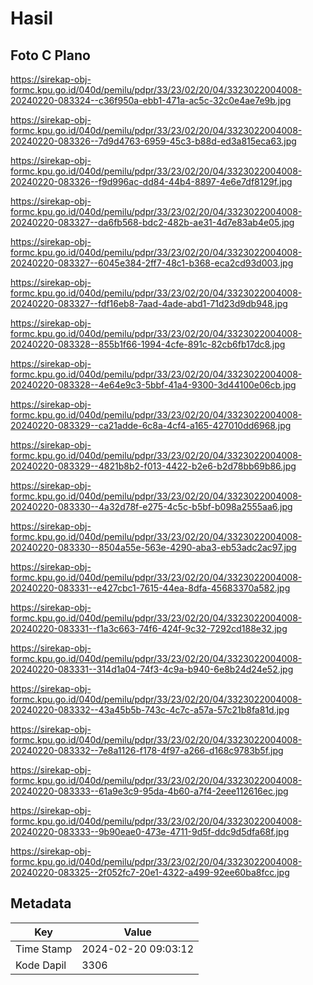 # Hasil

## Foto C Plano

https://sirekap-obj-formc.kpu.go.id/040d/pemilu/pdpr/33/23/02/20/04/3323022004008-20240220-083324--c36f950a-ebb1-471a-ac5c-32c0e4ae7e9b.jpg

https://sirekap-obj-formc.kpu.go.id/040d/pemilu/pdpr/33/23/02/20/04/3323022004008-20240220-083326--7d9d4763-6959-45c3-b88d-ed3a815eca63.jpg

https://sirekap-obj-formc.kpu.go.id/040d/pemilu/pdpr/33/23/02/20/04/3323022004008-20240220-083326--f9d996ac-dd84-44b4-8897-4e6e7df8129f.jpg

https://sirekap-obj-formc.kpu.go.id/040d/pemilu/pdpr/33/23/02/20/04/3323022004008-20240220-083327--da6fb568-bdc2-482b-ae31-4d7e83ab4e05.jpg

https://sirekap-obj-formc.kpu.go.id/040d/pemilu/pdpr/33/23/02/20/04/3323022004008-20240220-083327--6045e384-2ff7-48c1-b368-eca2cd93d003.jpg

https://sirekap-obj-formc.kpu.go.id/040d/pemilu/pdpr/33/23/02/20/04/3323022004008-20240220-083327--fdf16eb8-7aad-4ade-abd1-71d23d9db948.jpg

https://sirekap-obj-formc.kpu.go.id/040d/pemilu/pdpr/33/23/02/20/04/3323022004008-20240220-083328--855b1f66-1994-4cfe-891c-82cb6fb17dc8.jpg

https://sirekap-obj-formc.kpu.go.id/040d/pemilu/pdpr/33/23/02/20/04/3323022004008-20240220-083328--4e64e9c3-5bbf-41a4-9300-3d44100e06cb.jpg

https://sirekap-obj-formc.kpu.go.id/040d/pemilu/pdpr/33/23/02/20/04/3323022004008-20240220-083329--ca21adde-6c8a-4cf4-a165-427010dd6968.jpg

https://sirekap-obj-formc.kpu.go.id/040d/pemilu/pdpr/33/23/02/20/04/3323022004008-20240220-083329--4821b8b2-f013-4422-b2e6-b2d78bb69b86.jpg

https://sirekap-obj-formc.kpu.go.id/040d/pemilu/pdpr/33/23/02/20/04/3323022004008-20240220-083330--4a32d78f-e275-4c5c-b5bf-b098a2555aa6.jpg

https://sirekap-obj-formc.kpu.go.id/040d/pemilu/pdpr/33/23/02/20/04/3323022004008-20240220-083330--8504a55e-563e-4290-aba3-eb53adc2ac97.jpg

https://sirekap-obj-formc.kpu.go.id/040d/pemilu/pdpr/33/23/02/20/04/3323022004008-20240220-083331--e427cbc1-7615-44ea-8dfa-45683370a582.jpg

https://sirekap-obj-formc.kpu.go.id/040d/pemilu/pdpr/33/23/02/20/04/3323022004008-20240220-083331--f1a3c663-74f6-424f-9c32-7292cd188e32.jpg

https://sirekap-obj-formc.kpu.go.id/040d/pemilu/pdpr/33/23/02/20/04/3323022004008-20240220-083331--314d1a04-74f3-4c9a-b940-6e8b24d24e52.jpg

https://sirekap-obj-formc.kpu.go.id/040d/pemilu/pdpr/33/23/02/20/04/3323022004008-20240220-083332--43a45b5b-743c-4c7c-a57a-57c21b8fa81d.jpg

https://sirekap-obj-formc.kpu.go.id/040d/pemilu/pdpr/33/23/02/20/04/3323022004008-20240220-083332--7e8a1126-f178-4f97-a266-d168c9783b5f.jpg

https://sirekap-obj-formc.kpu.go.id/040d/pemilu/pdpr/33/23/02/20/04/3323022004008-20240220-083333--61a9e3c9-95da-4b60-a7f4-2eee112616ec.jpg

https://sirekap-obj-formc.kpu.go.id/040d/pemilu/pdpr/33/23/02/20/04/3323022004008-20240220-083333--9b90eae0-473e-4711-9d5f-ddc9d5dfa68f.jpg

https://sirekap-obj-formc.kpu.go.id/040d/pemilu/pdpr/33/23/02/20/04/3323022004008-20240220-083325--2f052fc7-20e1-4322-a499-92ee60ba8fcc.jpg


## Metadata

| Key        | Value               |
| ---------- | ------------------- |
| Time Stamp | 2024-02-20 09:03:12 |
| Kode Dapil | 3306                |



